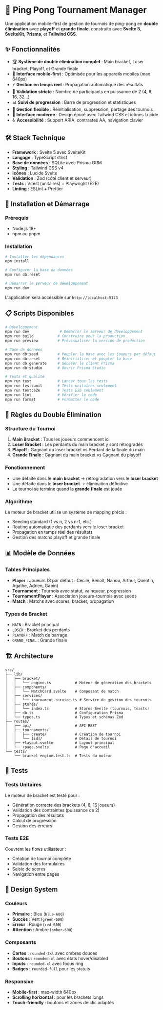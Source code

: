 # 🏓 Ping Pong Tournament Manager

Une application mobile-first de gestion de tournois de ping-pong en **double élimination** avec **playoff** et **grande finale**, construite avec **Svelte 5**, **SvelteKit**, **Prisma**, et **Tailwind CSS**.

## ✨ Fonctionnalités

- 🏆 **Système de double élimination complet** : Main bracket, Loser bracket, Playoff, et Grande finale
- 📱 **Interface mobile-first** : Optimisée pour les appareils mobiles (max 640px)
- ⚡ **Gestion en temps réel** : Propagation automatique des résultats
- 🎯 **Validation stricte** : Nombre de participants en puissance de 2 (4, 8, 16, 32...)
- 📊 **Suivi de progression** : Barre de progression et statistiques
- 🔄 **Gestion flexible** : Réinitialisation, suppression, partage des tournois
- 🎨 **Interface moderne** : Design épuré avec Tailwind CSS et icônes Lucide
- ♿ **Accessibilité** : Support ARIA, contrastes AA, navigation clavier

## 🛠️ Stack Technique

- **Framework** : Svelte 5 avec SvelteKit
- **Langage** : TypeScript strict
- **Base de données** : SQLite avec Prisma ORM
- **Styling** : Tailwind CSS v4
- **Icônes** : Lucide Svelte
- **Validation** : Zod (côté client et serveur)
- **Tests** : Vitest (unitaires) + Playwright (E2E)
- **Linting** : ESLint + Prettier

## 🚀 Installation et Démarrage

### Prérequis

- Node.js 18+ 
- npm ou pnpm

### Installation

```bash
# Installer les dépendances
npm install

# Configurer la base de données
npm run db:reset

# Démarrer le serveur de développement
npm run dev
```

L'application sera accessible sur `http://localhost:5173`

## 📋 Scripts Disponibles

```bash
# Développement
npm run dev              # Démarrer le serveur de développement
npm run build           # Construire pour la production
npm run preview         # Prévisualiser la version de production

# Base de données
npm run db:seed         # Peupler la base avec les joueurs par défaut
npm run db:reset        # Réinitialiser et peupler la base
npm run db:generate     # Générer le client Prisma
npm run db:studio       # Ouvrir Prisma Studio

# Tests et qualité
npm run test            # Lancer tous les tests
npm run test:unit       # Tests unitaires seulement
npm run test:e2e        # Tests E2E seulement
npm run lint            # Vérifier le code
npm run format          # Formatter le code
```

## 🎯 Règles du Double Élimination

### Structure du Tournoi

1. **Main Bracket** : Tous les joueurs commencent ici
2. **Loser Bracket** : Les perdants du main bracket y sont rétrogradés
3. **Playoff** : Gagnant du loser bracket vs Perdant de la finale du main
4. **Grande Finale** : Gagnant du main bracket vs Gagnant du playoff

### Fonctionnement

- Une défaite dans le **main bracket** → rétrogradation vers le **loser bracket**
- Une défaite dans le **loser bracket** → élimination définitive
- Le tournoi se termine quand la **grande finale** est jouée

### Algorithme

Le moteur de bracket utilise un système de mapping précis :
- Seeding standard (1 vs n, 2 vs n-1, etc.)
- Routing automatique des perdants vers le loser bracket
- Propagation en temps réel des résultats
- Gestion des matchs playoff et grande finale

## 📊 Modèle de Données

### Tables Principales

- **Player** : Joueurs (8 par défaut : Cécile, Benoit, Nanou, Arthur, Quentin, Agathe, Adrien, Gabin)
- **Tournament** : Tournois avec statut, vainqueur, progression
- **TournamentPlayer** : Association joueurs-tournois avec seeds
- **Match** : Matchs avec scores, bracket, propagation

### Types de Bracket

- `MAIN` : Bracket principal
- `LOSER` : Bracket des perdants  
- `PLAYOFF` : Match de barrage
- `GRAND_FINAL` : Grande finale

## 🏗️ Architecture

```
src/
├── lib/
│   ├── bracket/
│   │   └── engine.ts           # Moteur de génération des brackets
│   ├── components/
│   │   └── MatchCard.svelte    # Composant de match
│   ├── services/
│   │   └── tournament.service.ts # Service de gestion des tournois
│   ├── stores/
│   │   └── index.ts            # Stores Svelte (tournois, toasts)
│   ├── db.ts                   # Configuration Prisma
│   └── types.ts                # Types et schémas Zod
├── routes/
│   ├── api/                    # API REST
│   ├── tournaments/
│   │   ├── create/             # Création de tournoi
│   │   └── [id]/               # Détail de tournoi
│   ├── +layout.svelte          # Layout principal
│   └── +page.svelte            # Page d'accueil
└── tests/
    └── bracket-engine.test.ts  # Tests du moteur
```

## 🧪 Tests

### Tests Unitaires

Le moteur de bracket est testé pour :
- Génération correcte des brackets (4, 8, 16 joueurs)
- Validation des contraintes (puissance de 2)
- Propagation des résultats
- Calcul de progression
- Gestion des erreurs

### Tests E2E

Couvrent les flows utilisateur :
- Création de tournoi complète
- Validation des formulaires
- Saisie de scores
- Navigation entre pages

## 🎨 Design System

### Couleurs
- **Primaire** : Bleu (`blue-600`)
- **Succès** : Vert (`green-600`) 
- **Erreur** : Rouge (`red-600`)
- **Attention** : Ambre (`amber-600`)

### Composants
- **Cartes** : `rounded-2xl` avec ombres douces
- **Boutons** : `rounded-xl` avec états hover/disabled
- **Inputs** : `rounded-xl` avec focus ring
- **Badges** : `rounded-full` pour les statuts

### Responsive
- **Mobile-first** : max-width 640px
- **Scrolling horizontal** : pour les brackets longs
- **Touch-friendly** : boutons et zones de clic adaptés
